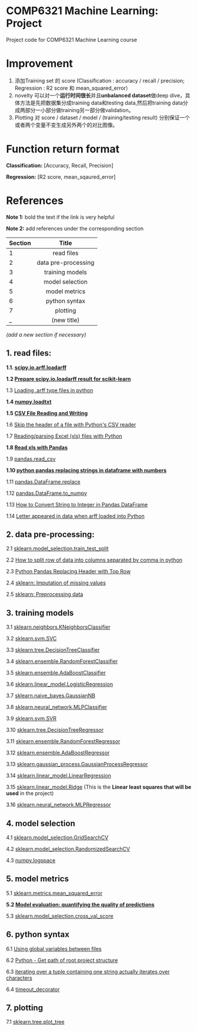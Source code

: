 # COMP6321 Machine Learning: Project

Project code for COMP6321 Machine Learning course

# Improvement

1. 添加Training set 的 score (Classification : accuracy / recall / precision; Regression : R2 score 和 mean_squared_error）
2. novelty 可以对一个**运行时间很长**并且**unbalanced dataset**做deep dive，具体方法是先把数据集分成training data和testing data,然后把training data分成两部分一小部分做training另一部分做validation。
3. Plotting 对 score / dataset / model / (training/testing result) 分别保证一个或者两个变量不变生成另外两个的对比图像。




# Function return format

**Classification:** [Accuracy, Recall, Precision]

**Regression:** [R2 score, mean_sqaured_error]

# References

**Note 1:** bold the text if the link is very helpful

**Note 2:** add references under the corresponding section 

|  Section  | Title                  |
| --------- |:----------------------:|
|  1        | read files             |
|  2        | data pre-processing    |
|  3        | training models        |
|  4        | model selection        |
|  5        | model metrics          |
|  6        | python syntax          |
|  7        | plotting               |
|  _        | (new title)            |

_(add a new section if necessary)_


## 1. read files:

**1.1. [scipy.io.arff.loadarff](https://docs.scipy.org/doc/scipy/reference/generated/scipy.io.arff.loadarff.html)**

**1.2 [Prepare scipy.io.loadarff result for scikit-learn](https://stackoverflow.com/questions/22873434/prepare-scipy-io-loadarff-result-for-scikit-learn)**

1.3 [Loading .arff type files in python](https://discuss.analyticsvidhya.com/t/loading-arff-type-files-in-python/27419)

**1.4 [numpy.loadtxt](https://docs.scipy.org/doc/numpy/reference/generated/numpy.loadtxt.html)**

**1.5 [CSV File Reading and Writing](https://docs.python.org/2/library/csv.html)**

1.6 [Skip the header of a file with Python's CSV reader](https://evanhahn.com/python-skip-header-csv-reader/)

1.7 [Reading/parsing Excel (xls) files with Python](https://stackoverflow.com/questions/2942889/reading-parsing-excel-xls-files-with-python)

**1.8 [Read xls with Pandas](https://pythonspot.com/read-xls-with-pandas/)**

1.9 [pandas.read_csv](https://pandas.pydata.org/pandas-docs/stable/reference/api/pandas.read_csv.html)

**1.10 [python pandas replacing strings in dataframe with numbers](https://stackoverflow.com/questions/17114904/python-pandas-replacing-strings-in-dataframe-with-numbers)**

1.11 [pandas.DataFrame.replace](https://pandas.pydata.org/pandas-docs/stable/reference/api/pandas.DataFrame.replace.html)

1.12 [pandas.DataFrame.to_numpy](https://pandas.pydata.org/pandas-docs/stable/reference/api/pandas.DataFrame.to_numpy.html)

1.13 [How to Convert String to Integer in Pandas DataFrame](https://datatofish.com/string-to-integer-dataframe/)

1.14 [Letter appeared in data when arff loaded into Python](https://stackoverflow.com/questions/49806439/letter-appeared-in-data-when-arff-loaded-into-python)



## 2. data pre-processing:

2.1 [sklearn.model_selection.train_test_split](https://scikit-learn.org/stable/modules/generated/sklearn.model_selection.train_test_split.html)

2.2 [How to split row of data into columns separated by comma in python](https://stackoverflow.com/questions/46747791/how-to-split-row-of-data-into-columns-separated-by-comma-in-python/46747827)

2.3 [Python Pandas Replacing Header with Top Row](https://stackoverflow.com/questions/31328861/python-pandas-replacing-header-with-top-row)

2.4 [sklearn: Imputation of missing values](https://scikit-learn.org/stable/modules/impute.html)

2.5 [sklearn: Preprocessing data](https://scikit-learn.org/stable/modules/preprocessing.html)



## 3. training models 

3.1 [sklearn.neighbors.KNeighborsClassifier](https://scikit-learn.org/stable/modules/generated/sklearn.neighbors.KNeighborsClassifier.html)

3.2 [sklearn.svm.SVC](https://scikit-learn.org/stable/modules/generated/sklearn.svm.SVC.html)

3.3 [sklearn.tree.DecisionTreeClassifier](https://scikit-learn.org/stable/modules/generated/sklearn.tree.DecisionTreeClassifier.html)

3.4 [sklearn.ensemble.RandomForestClassifier](https://scikit-learn.org/stable/modules/generated/sklearn.ensemble.RandomForestClassifier.html)

3.5 [sklearn.ensemble.AdaBoostClassifier](https://scikit-learn.org/stable/modules/generated/sklearn.ensemble.AdaBoostClassifier.html)

3.6 [sklearn.linear_model.LogisticRegression](https://scikit-learn.org/stable/modules/generated/sklearn.linear_model.LogisticRegression.html)

3.7 [sklearn.naive_bayes.GaussianNB](https://scikit-learn.org/stable/modules/generated/sklearn.naive_bayes.GaussianNB.html)

3.8 [sklearn.neural_network.MLPClassifier](https://scikit-learn.org/stable/modules/generated/sklearn.neural_network.MLPClassifier.html)

3.9 [sklearn.svm.SVR](https://scikit-learn.org/stable/modules/generated/sklearn.svm.SVR.html)

3.10 [sklearn.tree.DecisionTreeRegressor](https://scikit-learn.org/stable/modules/generated/sklearn.tree.DecisionTreeRegressor.html)

3.11 [sklearn.ensemble.RandomForestRegressor](https://scikit-learn.org/stable/modules/generated/sklearn.ensemble.RandomForestRegressor.html)

3.12 [sklearn.ensemble.AdaBoostRegressor](https://scikit-learn.org/stable/modules/generated/sklearn.ensemble.AdaBoostRegressor.html)

3.13 [sklearn.gaussian_process.GaussianProcessRegressor](https://scikit-learn.org/stable/modules/generated/sklearn.gaussian_process.GaussianProcessRegressor.html)

3.14 [sklearn.linear_model.LinearRegression](https://scikit-learn.org/stable/modules/generated/sklearn.linear_model.LinearRegression.html)

3.15 [sklearn.linear_model.Ridge](https://scikit-learn.org/stable/modules/generated/sklearn.linear_model.Ridge.html)
(This is the **Linear least squares that will be used** in the project)

3.16 [sklearn.neural_network.MLPRegressor](https://scikit-learn.org/stable/modules/generated/sklearn.neural_network.MLPRegressor.html)


## 4. model selection

4.1 [sklearn.model_selection.GridSearchCV](https://scikit-learn.org/stable/modules/generated/sklearn.model_selection.GridSearchCV.html)

4.2 [sklearn.model_selection.RandomizedSearchCV](https://scikit-learn.org/stable/modules/generated/sklearn.model_selection.RandomizedSearchCV.html)

4.3 [numpy.logspace](https://docs.scipy.org/doc/numpy/reference/generated/numpy.logspace.html)



## 5. model metrics

5.1 [sklearn.metrics.mean_squared_error](https://scikit-learn.org/0.15/modules/generated/sklearn.metrics.mean_squared_error.html#sklearn.metrics.mean_squared_error)

**5.2 [Model evaluation: quantifying the quality of predictions](https://scikit-learn.org/0.15/modules/model_evaluation.html)**

5.3 [sklearn.model_selection.cross_val_score](https://scikit-learn.org/stable/modules/generated/sklearn.model_selection.cross_val_score.html)



## 6. python syntax

6.1 [Using global variables between files](https://stackoverflow.com/questions/13034496/using-global-variables-between-files)

6.2 [Python - Get path of root project structure](https://stackoverflow.com/questions/25389095/python-get-path-of-root-project-structure/45944002)

6.3 [iterating over a tuple containing one string actually iterates over characters](https://stackoverflow.com/questions/37884136/iterating-over-a-tuple-containing-one-string-actually-iterates-over-characters)

6.4 [timeout_decorator](https://github.com/pnpnpn/timeout-decorator)


## 7. plotting

7.1 [sklearn.tree.plot_tree](https://scikit-learn.org/stable/modules/generated/sklearn.tree.plot_tree.html)